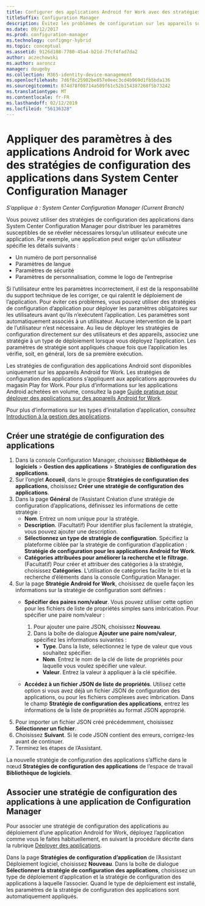 ```yaml
---
title: Configurer des applications Android for Work avec des stratégies de configuration des applications
titleSuffix: Configuration Manager
description: Évitez les problèmes de configuration sur les appareils sous Android for Work en déployant des stratégies de configuration des applications sur les appareils avant qu’ils n’exécutent des applications.
ms.date: 09/12/2017
ms.prod: configuration-manager
ms.technology: configmgr-hybrid
ms.topic: conceptual
ms.assetid: 9126d188-7780-45a4-b21d-7fcf4fad7da2
author: aczechowski
ms.author: aaroncz
manager: dougeby
ms.collection: M365-identity-device-management
ms.openlocfilehash: 7d6f8c25902be857e0eec3cd4b969d1fb5bda136
ms.sourcegitcommit: 874d78f08714a509f61c52b154387268f5b73242
ms.translationtype: MT
ms.contentlocale: fr-FR
ms.lasthandoff: 02/12/2019
ms.locfileid: "56136328"
---
```

# <a name="apply-settings-to-android-for-work-apps-with-app-configuration-policies-in-system-center-configuration-manager"></a>Appliquer des paramètres à des applications Android for Work avec des stratégies de configuration des applications dans System Center Configuration Manager

*S’applique à : System Center Configuration Manager (Current Branch)*

Vous pouvez utiliser des stratégies de configuration des applications dans System Center Configuration Manager pour distribuer les paramètres susceptibles de se révéler nécessaires lorsqu’un utilisateur exécute une application. Par exemple, une application peut exiger qu’un utilisateur spécifie les détails suivants :
- Un numéro de port personnalisé
- Paramètres de langue
- Paramètres de sécurité
- Paramètres de personnalisation, comme le logo de l’entreprise

Si l’utilisateur entre les paramètres incorrectement, il est de la responsabilité du support technique de les corriger, ce qui ralentit le déploiement de l’application. Pour éviter ces problèmes, vous pouvez utiliser des stratégies de configuration d’application pour déployer les paramètres obligatoires sur les utilisateurs avant qu’ils n’exécutent l’application. Les paramètres sont automatiquement associés à un utilisateur. Aucune intervention de la part de l’utilisateur n’est nécessaire.
Au lieu de déployer les stratégies de configuration directement sur des utilisateurs et des appareils, associez une stratégie à un type de déploiement lorsque vous déployez l’application. Les paramètres de stratégie sont appliqués chaque fois que l’application les vérifie, soit, en général, lors de sa première exécution.

Les stratégies de configuration des applications Android sont disponibles uniquement sur les appareils Android for Work. Les stratégies de configuration des applications s’appliquent aux applications approuvées du magasin Play for Work. Pour plus d’informations sur les applications Android achetées en volume, consultez la page [Guide pratique pour déployer des applications sur des appareils Android for Work](https://docs.microsoft.com/intune/deploy-use/android-for-work-apps).

Pour plus d’informations sur les types d’installation d’application, consultez [Introduction à la gestion des applications](/sccm/apps/understand/introduction-to-application-management).

## <a name="create-an-app-configuration-policy"></a>Créer une stratégie de configuration des applications

1. Dans la console Configuration Manager, choisissez **Bibliothèque de logiciels** > **Gestion des applications** > **Stratégies de configuration des applications**.
2. Sur l’onglet **Accueil**, dans le groupe **Stratégies de configuration des applications**, choisissez **Créer une stratégie de configuration des applications**.
3. Dans la page **Général** de l’Assistant Création d’une stratégie de configuration d’applications, définissez les informations de cette stratégie :
   - **Nom**. Entrez un nom unique pour la stratégie.
   - **Description**. (Facultatif) Pour identifier plus facilement la stratégie, vous pouvez ajouter une description.
   -  **Sélectionnez un type de stratégie de configuration**. Spécifiez la plateforme ciblée par la stratégie de configuration d’application : **Stratégie de configuration pour les applications Android for Work**.
   -  **Catégories attribuées pour améliorer la recherche et le filtrage**. (Facultatif) Pour créer et attribuer des catégories à la stratégie, choisissez **Catégories**. L’utilisation de catégories facilite le tri et la recherche d’éléments dans la console Configuration Manager.
4. Sur la page **Stratégie Android for Work**, choisissez de quelle façon les informations sur la stratégie de configuration sont définies :
   - **Spécifier des paires nom/valeur**. Vous pouvez utiliser cette option pour les fichiers de liste de propriétés simples sans imbrication. Pour spécifier une paire nom/valeur :
        1. Pour ajouter une paire JSON, choisissez **Nouveau**.
        2. Dans la boîte de dialogue **Ajouter une paire nom/valeur**, spécifiez les informations suivantes :
            - **Type**. Dans la liste, sélectionnez le type de valeur que vous souhaitez spécifier.
            - **Nom**. Entrez le nom de la clé de liste de propriétés pour laquelle vous voulez spécifier une valeur.
            - **Valeur**. Entrez la valeur à appliquer à la clé spécifiée.

   - **Accédez à un fichier JSON de liste de propriétés**. Utilisez cette option si vous avez déjà un fichier JSON de configuration des applications, ou pour les fichiers complexes avec imbrication. Dans le champ **Stratégie de configuration des applications**, entrez les informations de la liste de propriétés au format JSON approprié.
5. Pour importer un fichier JSON créé précédemment, choisissez **Sélectionner un fichier**.
6. Choisissez **Suivant**. Si le code JSON contient des erreurs, corrigez-les avant de continuer.
7. Terminez les étapes de l’Assistant.

La nouvelle stratégie de configuration des applications s’affiche dans le nœud **Stratégies de configuration des applications** de l’espace de travail **Bibliothèque de logiciels**.

## <a name="associate-an-app-configuration-policy-with-a-configuration-manager-application"></a>Associer une stratégie de configuration des applications à une application de Configuration Manager

Pour associer une stratégie de configuration des applications au déploiement d’une application Android for Work, déployez l’application comme vous le faites habituellement, en suivant la procédure décrite dans la rubrique [Déployer des applications](/sccm/apps/deploy-use/deploy-applications).

Dans la page **Stratégies de configuration d’application** de l’Assistant Déploiement logiciel, choisissez **Nouveau**. Dans la boîte de dialogue **Sélectionner la stratégie de configuration des applications**, choisissez un type de déploiement d’application et la stratégie de configuration des applications à laquelle l’associer.
Quand le type de déploiement est installé, les paramètres de la stratégie de configuration des applications sont automatiquement appliqués.
